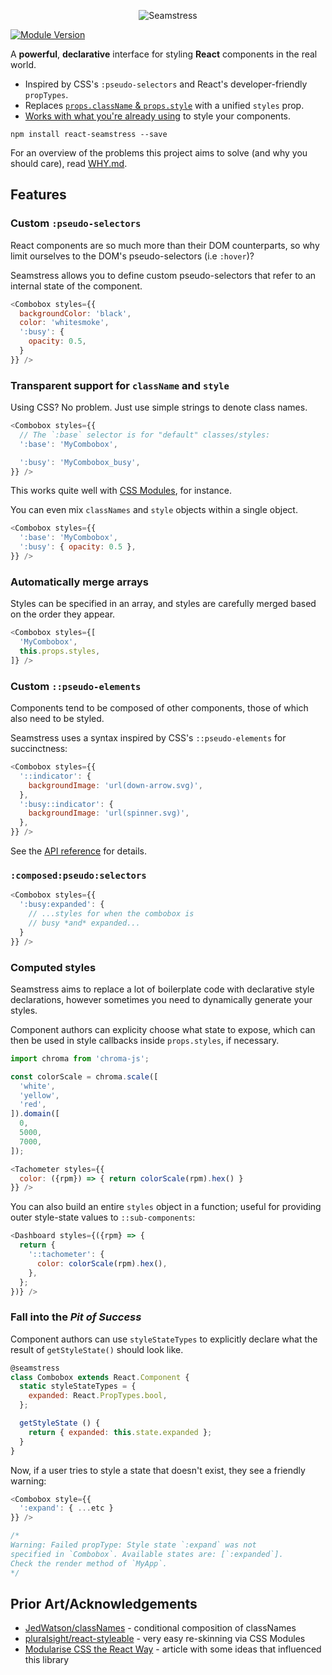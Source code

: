 <p align="center">
  <img src="http://i.imgur.com/fkaQtsM.png" alt="Seamstress" />
</p>

[![Module Version](http://img.shields.io/npm/v/react-seamstress.svg)](https://www.npmjs.org/package/react-seamstress)

A **powerful**, **declarative** interface for styling **React** components in the real world.

- Inspired by CSS's `:pseudo-selectors` and React's developer-friendly `propTypes`.
- Replaces [`props.className` & `props.style`](CSS_OR_INLINE.md) with a unified `styles` prop.
- [Works with what you're already using](PLAYING_NICE.md) to style your components.

```
npm install react-seamstress --save
```

For an overview of the problems this project aims to solve
(and why you should care), read [WHY.md](WHY.md).

## Features

### Custom `:pseudo-selectors`

React components are so much more than their DOM counterparts, so
why limit ourselves to the DOM's pseudo-selectors (i.e `:hover`)?

Seamstress allows you to define custom pseudo-selectors
that refer to an internal state of the component.

```js
<Combobox styles={{
  backgroundColor: 'black',
  color: 'whitesmoke',
  ':busy': {
    opacity: 0.5,
  }
}} />
```

### Transparent support for `className` and `style`

Using CSS? No problem. Just use simple strings to denote
class names.

```js
<Combobox styles={{
  // The `:base` selector is for "default" classes/styles:
  ':base': 'MyCombobox',

  ':busy': 'MyCombobox_busy',
}} />
```

This works quite well with [CSS Modules](PLAYING_NICE.md#css-modules), for instance.

You can even mix `classNames` and `style` objects within a single object.

```js
<Combobox styles={{
  ':base': 'MyCombobox',
  ':busy': { opacity: 0.5 },
}} />
```

### Automatically merge **arrays**

Styles can be specified in an array, and styles are carefully merged
based on the order they appear.

```js
<Combobox styles={[
  'MyCombobox',
  this.props.styles,
]} />
```

### Custom `::pseudo-elements`

Components tend to be composed of other components, those
of which also need to be styled.

Seamstress uses a syntax inspired by CSS's `::pseudo-elements`
for succinctness:

```js
<Combobox styles={{
  '::indicator': {
    backgroundImage: 'url(down-arrow.svg)',
  },
  ':busy::indicator': {
    backgroundImage: 'url(spinner.svg)',
  },
}} />
```

See the [API reference](API.md#thisgetstylepropsfor) for details.

### `:composed:pseudo:selectors`

```js
<Combobox styles={{
  ':busy:expanded': {
    // ...styles for when the combobox is
    // busy *and* expanded...
  }
}} />
```

### Computed styles

Seamstress aims to replace a lot of boilerplate code
with declarative style declarations, however sometimes
you need to dynamically generate your styles.

Component authors can explicity choose what state
to expose, which can then be used in style callbacks
inside `props.styles`, if necessary.

```js
import chroma from 'chroma-js';

const colorScale = chroma.scale([
  'white',
  'yellow',
  'red',
]).domain([
  0,
  5000,
  7000,
]);

<Tachometer styles={{
  color: ({rpm}) => { return colorScale(rpm).hex() }
}} />
```

You can also build an entire `styles` object in a function; useful
for providing outer style-state values to `::sub-components`:

```js
<Dashboard styles={({rpm} => {
  return {
    '::tachometer': {
      color: colorScale(rpm).hex(),
    },
  };
})} />
```

### Fall into the *Pit of Success*

Component authors can use `styleStateTypes` to explicitly declare
what the result of `getStyleState()` should look like.

```js
@seamstress
class Combobox extends React.Component {
  static styleStateTypes = {
    expanded: React.PropTypes.bool,
  };

  getStyleState () {
    return { expanded: this.state.expanded };
  }
}
```

Now, if a user tries to style a state that doesn't exist,
they see a friendly warning:

```js
<Combobox style={{
  ':expand': { ...etc }
}} />

/*
Warning: Failed propType: Style state `:expand` was not
specified in `Combobox`. Available states are: [`:expanded`].
Check the render method of `MyApp`.
*/
```

## Prior Art/Acknowledgements

- [JedWatson/classNames](https://github.com/JedWatson/classnames) - conditional composition of classNames
- [pluralsight/react-styleable](https://github.com/pluralsight/react-styleable) - very easy re-skinning via CSS Modules
- [Modularise CSS the React Way](https://medium.com/@jviereck/modularise-css-the-react-way-1e817b317b04) - article with some ideas that influenced this library
